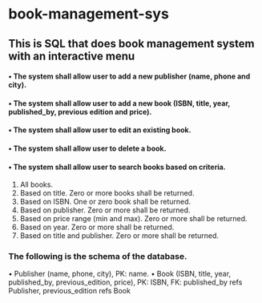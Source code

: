 # book-management-sys
## This is SQL that does book management system with an interactive menu

#### •	The system shall allow user to add a new publisher (name, phone and city).
#### •	The system shall allow user to add a new book (ISBN, title, year, published_by, previous edition and price).
#### •	The system shall allow user to edit an existing book.
#### •	The system shall allow user to delete a book.
#### •	The system shall allow user to search books based on criteria.
1.	All books.
2.	Based on title. Zero or more books shall be returned.
3.	Based on ISBN. One or zero book shall be returned.
4.	Based on publisher. Zero or more shall be returned.
5.	Based on price range (min and max). Zero or more shall be returned.
6.	Based on year. Zero or more shall be returned.
7.	Based on title and publisher. Zero or more shall be returned.


### The following is the schema of the database.
•	Publisher (name, phone, city), PK: name.
•	Book (ISBN, title, year, published_by, previous_edition, price), PK: ISBN, FK: published_by refs Publisher, previous_edition refs Book

